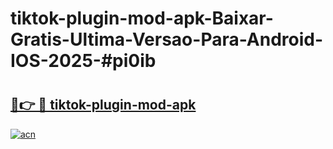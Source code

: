 # tiktok-plugin-mod-apk-Baixar-Gratis-Ultima-Versao-Para-Android-IOS-2025-#pi0ib

# <h2><a href="https://ainizakaria.my?title=tiktok-plugin-mod-apk&ref=22M">🔗👉 🔴 tiktok-plugin-mod-apk</a></h2>

[![acn](https://github.com/user-attachments/assets/0f9c940e-d8b0-45ae-aac7-cd30a18b3e1c)](https://ainizakaria.my?title=tiktok-plugin-mod-apk&ref=22M)

